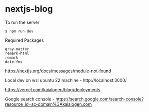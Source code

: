 # nextjs-blog

To run the server
``` shell
$ npm run dev
```

Required Packages
``` shell
gray-matter
remark-html
remark
date-fns
```
https://nextjs.org/docs/messages/module-not-found



Local dev on wsl ubuntu 22 machine - http://localhost:3000/

https://vercel.com/kaialogen/blog/deployments

Google search console - https://search.google.com/search-console?resource_id=sc-domain%3Akaialogen.com
